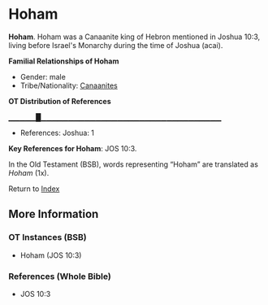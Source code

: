 # Hoham
**Hoham**. 
Hoham was a Canaanite king of Hebron mentioned in Joshua 10:3, living before Israel's Monarchy during the time of Joshua (acai). 




**Familial Relationships of Hoham**


* Gender: male
* Tribe/Nationality: [Canaanites](../../../groups/md/acai/Canaan.md)


**OT Distribution of References**

▁▁▁▁▁█▁▁▁▁▁▁▁▁▁▁▁▁▁▁▁▁▁▁▁▁▁▁▁▁▁▁▁▁▁▁▁▁▁
* References: Joshua: 1



**Key References for Hoham**: 
JOS 10:3. 


In the Old Testament (BSB), words representing “Hoham” are translated as 
*Hoham* (1x). 




Return to [Index](00-Index.md)

## More Information

### OT Instances (BSB)

* Hoham (JOS 10:3)



### References (Whole Bible)

* JOS 10:3



